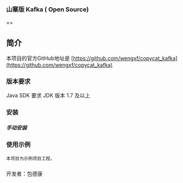 ### 山寨版 Kafka ( Open Source)
==

## 简介

本项目的官方GitHub地址是 [https://github.com/wengxf/copycat_kafka](https://github.com/wengxf/copycat_kafka)


### 版本要求

Java SDK 要求 JDK 版本 1.7 及以上

### 安装
##### 手动安装

### 使用示例
```
本项目为示例项目工程。
```

###
开发者：包德康
